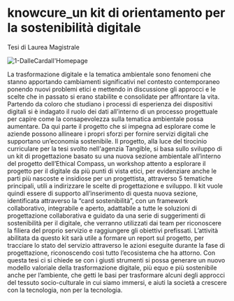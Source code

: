 # knowcure_un kit di orientamento per la sostenibilità digitale
Tesi di Laurea Magistrale

![1-DalleCardall'Homepage](https://user-images.githubusercontent.com/101118175/226267544-df380b40-f671-409b-8832-3725ef890c12.png)


La trasformazione digitale e la tematica ambientale sono fenomeni che stanno apportando cambiamenti significativi nel contesto contemporaneo ponendo nuovi problemi etici e mettendo in discussione gli approcci e le scelte che in passato si erano stabilite e consolidate per affrontare la vita.
Partendo da coloro che studiano i processi di esperienza dei dispositivi digitali si è indagato il ruolo dei dati all’interno di un processo progettuale per capire come la consapevolezza sulla tematica ambientale possa aumentare. Da qui parte il progetto che si impegna ad esplorare come le aziende possono allineare i propri sforzi per fornire servizi digitali che supportano un’economia sostenibile. Il progetto, alla luce del tirocinio curriculare per la tesi svolto nell'agenzia Tangible, si basa sullo sviluppo di un kit di progettazione basato su una nuova sezione ambientale all’interno del progetto dell’Ethical Compass, un workshop attento a esplorare il progetto per il digitale da più punti di vista etici, per evidenziare anche le parti più nascoste e insidiose per un progettista, attraverso 5 tematiche principali, utili a indirizzare le scelte di progettazione e sviluppo. Il kit vuole quindi essere di supporto all’inserimento di questa nuova sezione, identificata attraverso la “card sostenibilità”, con un framework collaborativo, integrabile e aperto, adattabile a tutte le soluzioni di progettazione collaborativa e guidato da una serie di suggerimenti di sostenibilità per il digitale, che verranno utilizzati dai team per riconoscere la filiera del proprio servizio e raggiungere gli obiettivi prefissati. L’attività abilitata da questo kit sarà utile a formare un report sul progetto, per tracciare lo stato del servizio attraverso le azioni eseguite durante la fase di progettazione, riconoscendo così tutto l’ecosistema che ha attorno. Con questa tesi ci si chiede se con i giusti strumenti si possa generare un nuovo modello valoriale della trasformazione digitale, più equo e più sostenibile anche per l’ambiente, che getti le basi per trasformare alcuni degli approcci del tessuto socio-culturale in cui siamo immersi, e aiuti la società a crescere con la tecnologia, non per la tecnologia.

